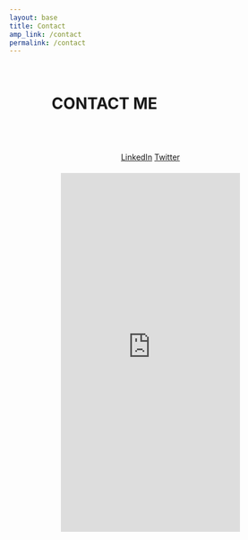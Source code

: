 ```yaml
---
layout: base
title: Contact
amp_link: /contact
permalink: /contact
---
```

<div style="width: 80%; margin: 0 auto; padding: 3% 5% 0 5%; box-sizing: border-box;">
    <h1 style="margin-bottom: 0;">CONTACT ME</h1>
</div>
<div style="min-width: 320px; width: 90%; height: 930px; overflow: hidden; margin: 50px auto 20px auto; text-align: center;">
    <div style="padding: 20px;">
        <a class="basic-link" href="https://www.linkedin.com/in/michaelotte13" target="_blank" title="Michael Otte's LinkedIn">LinkedIn</a>
        <a class="basic-link" href="https://twitter.com/michaelotte1?lang=en" target="_blank" title="Michael Otte's Twitter">Twitter</a>
    </div>
    <iframe src="https://docs.google.com/forms/d/e/1FAIpQLSfDPtwEmuEvuWdw_StNID4rtCni_pbYd2fhfU1DSQNCmIvxyQ/viewform?embedded=true" width="320" height="640" frameborder="0" marginheight="0" marginwidth="0" scrolling="no">Loading…</iframe>
</div>

